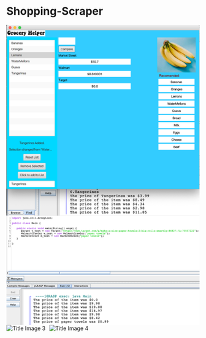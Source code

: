 # Shopping-Scraper

<img src="images/Title Photo.png"
     alt="Title Image 1"
     style="float: left; margin-right: 10px;" />

<img src="images/Title Photo 2.png"
     alt="HTML Scrapers In Action"
     style="float: left; margin-right: 10px;" />
     
<img src="images/Database Readers and Writers.png"
     alt="Title Image 3"
     style="float: left; margin-right: 10px;" />
     
<img src="images/Picture of an Updating Databse.png"
     alt="Title Image 4"
     style="float: left; margin-right: 10px;" />
